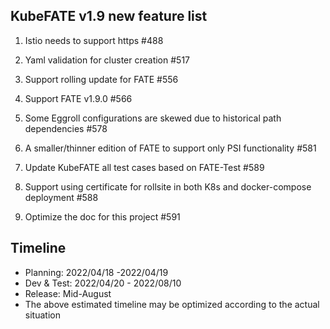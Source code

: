 ## KubeFATE v1.9 new feature list

1. Istio needs to support https #488

2. Yaml validation for cluster creation #517

3. Support rolling update for FATE #556

4. Support FATE v1.9.0 #566

5. Some Eggroll configurations are skewed due to historical path dependencies #578

6. A smaller/thinner edition of FATE to support only PSI functionality #581

7. Update KubeFATE all test cases based on FATE-Test #589

8. Support using certificate for rollsite in both K8s and docker-compose deployment #588

9. Optimize the doc for this project #591

   

## Timeline

* Planning: 2022/04/18 -2022/04/19
* Dev & Test: 2022/04/20 - 2022/08/10
* Release: Mid-August
* The above estimated timeline may be optimized according to the actual situation

